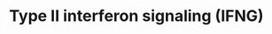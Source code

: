 ---
annotations:
- id: PW:0000896
  parent: signaling pathway
  type: Pathway Ontology
  value: type II interferon signaling pathway
- id: PW:0000209
  parent: signaling pathway
  type: Pathway Ontology
  value: Jak-Stat signaling pathway
authors:
- MaintBot
- Mkutmon
description: Adapted from Raza et al. (2008). This pathway is initiated by IFNG binding
  to its receptor and a subsequent phosphorylation cascade involving a number of the
  JAK and STAT family of proteins. Several transcriptionally active complexes are
  formed (STAT1 homodimer, ISGF3 complex, STAT1:STAT1:IRF9 complex) and the pathway
  culminates with the transcriptional activation of target genes. [1]
last-edited: 2016-07-14
organisms:
- Bos taurus
redirect_from:
- /index.php/Pathway:WP1017
- /instance/WP1017
- /instance/WP1017_r86918
revision: r86918
schema-jsonld:
- '@context': https://schema.org/
  '@id': https://wikipathways.github.io/pathways/WP1017.html
  '@type': Dataset
  creator:
    '@type': Organization
    name: WikiPathways
  description: Adapted from Raza et al. (2008). This pathway is initiated by IFNG
    binding to its receptor and a subsequent phosphorylation cascade involving a number
    of the JAK and STAT family of proteins. Several transcriptionally active complexes
    are formed (STAT1 homodimer, ISGF3 complex, STAT1:STAT1:IRF9 complex) and the
    pathway culminates with the transcriptional activation of target genes. [1]
  keywords:
  - CIITA
  - CXCL10
  - CXCL9
  - CYBB
  - EIF2AK2
  - GBP1
  - HLA-B
  - ICAM1
  - IFI6
  - IFIT2
  - IFNG
  - IFNGR1
  - IFNGR2
  - IL1B
  - IL6
  - INFAF
  - INOS
  - IRF1
  - IRF2
  - IRF4
  - IRF8
  - ISG15
  - JAK1
  - JAK2
  - OAS1Y
  - PRKCD
  - PSMB9
  - PTPN11
  - SOCS1
  - SOCS3
  - SPI1
  - STAT1
  - STAT2
  - TAP1
  license: CC0
  name: Type II interferon signaling (IFNG)
seo: CreativeWork
title: Type II interferon signaling (IFNG)
wpid: WP1017
---